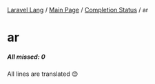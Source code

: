 [Laravel Lang](https://github.com/Laravel-Lang/lang) / [Main Page](../index.md) / [Completion Status](../status.md) / ar

# ar

##### All missed: 0

All lines are translated 😊

